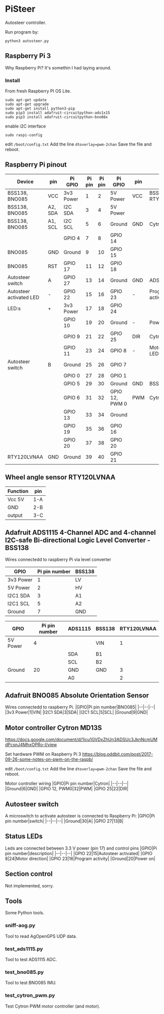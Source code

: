 # PiSteer
Autosteer controller.

Run program by:

`python3 autosteer.py`

## Raspberry Pi 3
Why Raspberry Pi? It's somethin I had laying around.

### Install

From fresh Raspberry PI OS Lite.
```
sudo apt-get update
sudo apt-get upgrade
sudo apt-get install python3-pip
sudo pip3 install adafruit-circuitpython-ads1x15
sudo pip3 install adafruit-circuitpython-bno08x
```

enable i2C interface

`sudo raspi-config`

edit `/boot/config.txt` Add the line `dtoverlay=pwm-2chan` Save the file and reboot.

## Raspberry Pi pinout
|Device|pin|Pi GPIO|Pi pin|Pi pin|Pi GPIO|pin|Device|
|--|--|--|--|--|--|--|--|
|BSS138, BNO085|VCC|3v3 Power|1|2|5V Power|VCC|BSS138, RTY120LVNAA|
|BSS138, BNO085|A2, SDA|I2C SDA|3|4|5V Power|||
|BSS138, BNO085|A1, SCL|I2C SCL|5|6|Ground|GND|Cytron|
|||GPIO 4|7|8|GPIO 14|||
|BNO085|GND|Ground|9|10|GPIO 15|||
|BNO085|RST|GPIO 17|11|12|GPIO 18|||
|Autosteer switch|A|GPIO 27|13|14|Ground|GND|ADS1115|
|Autosteer activated LED|-|GPIO 22|15|16|GPIO 23|-|Program activity LED|
|LED:s|+|3v3 Power|17|18|GPIO 24|||
|||GPIO 10|19|20|Ground|-|Power LED|
|||GPIO 9|21|22|GPIO 25|DIR|Cytron|
|||GPIO 11|23|24|GPIO 8|-|Motor direction LED|
|Autosteer switch|B|Ground|25|26|GPIO 7|||
|||GPIO 0|27|28|GPIO 1|||
|||GPIO 5|29|30|Ground|GND|BSS138|
|||GPIO 6|31|32|GPIO 12, PWM 0|PWM|Cytron|
|||GPIO 13|33|34|Ground|||
|||GPIO 19|35|36|GPIO 16|||
|||GPIO 20|37|38|GPIO 20|||
|RTY120LVNAA|GND|Ground|39|40|GPIO 21|||

## Wheel angle sensor **RTY120LVNAA**
|Function|pin|
|--|--|
|Vcc 5V|1-A|
|GND|2-B|
|output|3-C|

## Adafruit ADS1115 4-Channel ADC and 4-channel I2C-safe Bi-directional Logic Level Converter - BSS138
Wires connectedd to raspberry Pi via level converter

|GPIO|Pi pin number|BSS138|
|--|--|--|
|3v3 Power|1|LV|
|5V Power|2|HV|
|I2C1 SDA|3|A1|
|I2C1 SCL|5|A2|
|Ground|7|GND||

|GPIO|Pi pin number|ADS1115|BSS138|RTY120LVNAA|
|--|--|--|--|--|
|5V Power|4||VIN|1|
|||SDA|B1||
|||SCL|B2||
|Ground|20|GND|GND|3|
|||A0||2|

## Adafruit BNO085 Absolute Orientation Sensor
Wires connectedd to raspberry Pi.
|GPIO|Pi pin number|BNO085|
|--|--|--|
|3v3 Power|1|VIN|
|I2C1 SDA|3|SDA|
|I2C1 SCL|5|SCL|
|Ground|9|GND|

## Motor controller Cytron MD13S
https://docs.google.com/document/d/1icu1GVDxZhUn3ADSUc3JknNcmUMdPcsnJ4MhxOPRo-I/view

Set hardware PWM on Raspberry Pi 3
https://blog.oddbit.com/post/2017-09-26-some-notes-on-pwm-on-the-raspb/

edit `/boot/config.txt`
Add the line `dtoverlay=pwm-2chan`
Save the file and reboot.

Motor controller wiring
|GPIO|Pi pin number|Cytron|
|--|--|--|
|Ground|6|GND|
|GPIO 12, PWM0|32|PWM|
|GPIO 25|22|DIR|

## Autosteer switch
A microswitch to activate autosteer is connected to Raspberry Pi:
|GPIO|Pi pin number|switch|
|--|--|--|
|Ground|30|A|
|GPIO 27|13|B|


## Status LEDs

Leds are connected between 3.3 V power (pin 17) and control pins
|GPIO|Pi pin number|description|
|--|--|--|
|GPIO 22|15|Autosteer activated|
|GPIO 8|24|Motor direction|
|GPIO 23|16|Program activity|
|Ground|20|Power on|

## Section control
Not implemented, sorry.

## Tools
Some Python tools.

### sniff-aog.py
Tool to read AgOpenGPS UDP data.

### test_ads1115.py
Tool to test ADS1115 ADC.

### test_bno085.py
Tool to test BNO085 IMU.

### test_cytron_pwm.py
Test Cytron PWM motor controller (and motor).
